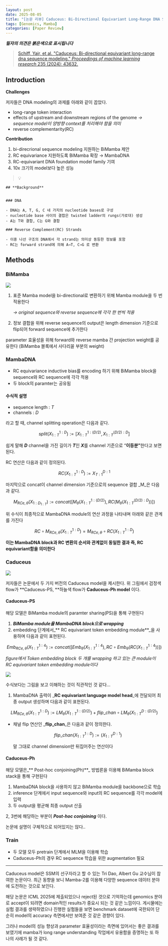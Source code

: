 ```yaml
---
layout: post
date: 2025-08-05
title: "[논문 리뷰] Caduceus: Bi-Directional Equivariant Long-Range DNA Sequence Modeling"
tags: [Genomics, Mamba]
categories: [Paper Review]
---
```


<span class="notion-red">_**필자의 의견은 붉은색으로 표시됩니다**_</span>


> [Schiff, Yair, et al. "Caduceus: Bi-directional equivariant long-range dna sequence modeling." ](https://pmc.ncbi.nlm.nih.gov/articles/PMC12189541/)[_Proceedings of machine learning research_](https://pmc.ncbi.nlm.nih.gov/articles/PMC12189541/)[ 235 (2024): 43632.](https://pmc.ncbi.nlm.nih.gov/articles/PMC12189541/)



## Introduction


**Challenges**


저자들은 DNA modeling의 과제를 아래와 같이 꼽았다.

- long-range token interaction
- effects of upstream and downstream regions of the genome 
_→ sequence model이 양방향 context를 처리해야 함을 의미_
- reverse complementarity(RC)

**Contribution**

1. bi-direcrional sequence modeling 지원하는 BiMamba 제안
1. RC equivariance 지원하도록 BiMamba 확장 → MambaDNA
1. RC-equivariant DNA foundation model family 기여
1. 10x 크기의 model보다 높은 성능

> 💡 


	## **Background**


	### DNA

	- DNA는 A, T, G, C 네 가지의 nucleotide bases로 구성
	- nucleotide base 사이의 결합은 twisted ladder의 rungs(가로대) 생성
	- A는 T와 결합, C는 G와 결합

	### Reverse Complement(RC) Strands

	- 이중 나선 구조의 DNA에서 각 strand는 의미상 동등한 정보를 포함
	- RC는 forward strand에 의해 A→T, C→G 로 변환


## Methods



### BiMamba


![](https://prod-files-secure.s3.us-west-2.amazonaws.com/542b861c-36a8-4051-84e5-8804b6728dba/2c247d59-7815-4980-99f0-8f0d21f445a7/image.png?X-Amz-Algorithm=AWS4-HMAC-SHA256&X-Amz-Content-Sha256=UNSIGNED-PAYLOAD&X-Amz-Credential=ASIAZI2LB466Q5HW5QGG%2F20250906%2Fus-west-2%2Fs3%2Faws4_request&X-Amz-Date=20250906T200114Z&X-Amz-Expires=3600&X-Amz-Security-Token=IQoJb3JpZ2luX2VjECgaCXVzLXdlc3QtMiJGMEQCIEbLK%2BvEieX6ZD93Bg7EWjfORJ%2BE4XT%2FDkMVmenq6NE4AiBkbLREdZLtcQwVbRGUrBG2FJ2jioyFtHHJrDWvPOqmIyqIBAiR%2F%2F%2F%2F%2F%2F%2F%2F%2F%2F8BEAAaDDYzNzQyMzE4MzgwNSIM2D%2FAMSJ%2BPuaP%2BdFmKtwD%2FL52OFEP%2BRKedBvoRp1XuiiOx%2FUrq1%2FqaJkA64%2BOcE%2FbC%2FLpbRC3X%2BoZjCZS8wo5qWJVOXHGXIlKj4uJuNzP0aD8VanG8P6YH8hVke%2B9WUg6CGFe6cz5GmYNXbD4THe1Sw95J4JWsnGhmRS6fEQKvoFjIutNVXBsFpislM5B9u1bLy5uuFZikBiF6pmKXsPqtx8eHLULzh50Fjt0zjkzVP234YfDQWNKFr9OW4CQzlHlqfUovyFMFynuGVEldl6Msz2O96Di3GVBwoyw%2FHXDlyMZOHF5XKnQvLcV63mQaeKyIHKEQMVD3FUBGTfQFWCCQ7V%2ByBvFxwYgHvmrz2LtrA8dcIeJa38K9nw46fqEY2lXGEkUksyYCo1OCkMxA%2Fk0r0beJ3Z2rt9z9zHLFS0xatMB7fH6%2FZaaXC%2F1uBusif6OmVT7qEuwOZ4f3qcnzdCzsW3ymNol8gts6uXE72ztotZrQ%2FAUh2rDqngY%2BYQ21pg6p%2Bb5QzM7SLVvd02VVaJOqXDv6Ia0DihYQ4g9kBi6ispPEubP8y8TOj1Gyt6uM3GI6QTrL3JLP%2Bd9cCiKA50e%2FPqojvhLmNmKEnox3CS4sQbgFnd8D%2BdThjvnQCziNmkErjKcIOSN18juiFQwkq7xxQY6pgGCYbUoX9mc9Oi3llWSLzHIUX25XfkDHVlY0hN8hJjm7MZLo7Xnc5m7dAM4ta8nLOkbD%2BLzEszARok5R5lwYhAjBwBZZ%2FxSeUG9g14xvGNA3lwjUHBEL1jzO6%2FH3MnsV%2BF7JbkXwUdbOKlqDYIujqCdLPQ7%2FjcuJNquNeyguz6IWH9Xkv8kpCnuC%2FRK1stluUW5R%2BRxmBQJcW%2Fzr1eEdKhMZqDpC%2Ba9&X-Amz-Signature=c048e05057a4e53e1f9a4bdadfd87c0c6f7cb59eda44d07850b3e5f7091e170d&X-Amz-SignedHeaders=host&x-amz-checksum-mode=ENABLED&x-id=GetObject)

1. 표준 Mamba model을 bi-directional로 변환하기 위해 Mamba module을 두 번 적용한다

	_→ original sequence와 reverse sequence에 각각 한 번씩 적용_

1. 정보 결합을 위해 reverse sequence의 output은 length dimension 기준으로 flip되어 forward sequence에 추가한다

parameter 효율성을 위해 forward와 reverse mamba 간 projection weight를 공유한다 (BiMamba 블록에서 사다리꼴 부분의 weight)



### MambaDNA

- RC equivariance inductive bias를 encoding 하기 위해 BiMamba block을 sequence와 RC sequence에 각각 적용
- 두 block의 paramter는 공유됨


#### 수식적 설명

- sequence length : _T_
- channels : _D_

라고 할 때,  channel splitting operation은 다음과 같다.


$$
split(X^{1:D}_{1:T}):=[X^{1:(D/2)}_{1:T},X^{(D/2):D}_{1:T}]
$$


<span class="notion-red">쉽게 말해 </span><span class="notion-red">_**D**_</span><span class="notion-red"> channel을 가진 길이가 </span><span class="notion-red">_**T**_</span><span class="notion-red">인 </span><span class="notion-red">_**X**_</span><span class="notion-red">를 channel 기준으로 “</span><span class="notion-red">**이등분”**</span><span class="notion-red">한다고 보면 된다.</span>


RC 연산은 다음과 같이 정의된다.


$$
RC(X^{1:D}_{1:T}):=X^{D:1}_{T:1}
$$


마지막으로 concat이 channel dimension 기준으로의 sequence 결합 _M_은 다음과 같다.


$$
M_{RCe,\theta}(X_{1:D_{1:T}}):=concat([M_{\theta}(X^{1:(D/2)}_{1:T}),RC(M_{\theta}(X^{(D/2):D}_{1:T}))])
$$


위 수식이 최종적으로 MambaDNA module의 연산 과정을 나타내며 아래와 같은 관계를 가진다


$$
RC\circ M_{RCe,\theta}(X^{1:D}_{1:T}) = M_{RCe,\theta} \circ RC(X^{1:D}_{1:T})
$$


**이는 MambaDNA block과 RC 변환의 순서와 관계없이 동일한 결과 즉, RC equivariant함을 의미한다**



### Caduceus


![](https://prod-files-secure.s3.us-west-2.amazonaws.com/542b861c-36a8-4051-84e5-8804b6728dba/f94a60d7-8145-473b-aef9-7c68d3ec604a/image.png?X-Amz-Algorithm=AWS4-HMAC-SHA256&X-Amz-Content-Sha256=UNSIGNED-PAYLOAD&X-Amz-Credential=ASIAZI2LB466Q5HW5QGG%2F20250906%2Fus-west-2%2Fs3%2Faws4_request&X-Amz-Date=20250906T200114Z&X-Amz-Expires=3600&X-Amz-Security-Token=IQoJb3JpZ2luX2VjECgaCXVzLXdlc3QtMiJGMEQCIEbLK%2BvEieX6ZD93Bg7EWjfORJ%2BE4XT%2FDkMVmenq6NE4AiBkbLREdZLtcQwVbRGUrBG2FJ2jioyFtHHJrDWvPOqmIyqIBAiR%2F%2F%2F%2F%2F%2F%2F%2F%2F%2F8BEAAaDDYzNzQyMzE4MzgwNSIM2D%2FAMSJ%2BPuaP%2BdFmKtwD%2FL52OFEP%2BRKedBvoRp1XuiiOx%2FUrq1%2FqaJkA64%2BOcE%2FbC%2FLpbRC3X%2BoZjCZS8wo5qWJVOXHGXIlKj4uJuNzP0aD8VanG8P6YH8hVke%2B9WUg6CGFe6cz5GmYNXbD4THe1Sw95J4JWsnGhmRS6fEQKvoFjIutNVXBsFpislM5B9u1bLy5uuFZikBiF6pmKXsPqtx8eHLULzh50Fjt0zjkzVP234YfDQWNKFr9OW4CQzlHlqfUovyFMFynuGVEldl6Msz2O96Di3GVBwoyw%2FHXDlyMZOHF5XKnQvLcV63mQaeKyIHKEQMVD3FUBGTfQFWCCQ7V%2ByBvFxwYgHvmrz2LtrA8dcIeJa38K9nw46fqEY2lXGEkUksyYCo1OCkMxA%2Fk0r0beJ3Z2rt9z9zHLFS0xatMB7fH6%2FZaaXC%2F1uBusif6OmVT7qEuwOZ4f3qcnzdCzsW3ymNol8gts6uXE72ztotZrQ%2FAUh2rDqngY%2BYQ21pg6p%2Bb5QzM7SLVvd02VVaJOqXDv6Ia0DihYQ4g9kBi6ispPEubP8y8TOj1Gyt6uM3GI6QTrL3JLP%2Bd9cCiKA50e%2FPqojvhLmNmKEnox3CS4sQbgFnd8D%2BdThjvnQCziNmkErjKcIOSN18juiFQwkq7xxQY6pgGCYbUoX9mc9Oi3llWSLzHIUX25XfkDHVlY0hN8hJjm7MZLo7Xnc5m7dAM4ta8nLOkbD%2BLzEszARok5R5lwYhAjBwBZZ%2FxSeUG9g14xvGNA3lwjUHBEL1jzO6%2FH3MnsV%2BF7JbkXwUdbOKlqDYIujqCdLPQ7%2FjcuJNquNeyguz6IWH9Xkv8kpCnuC%2FRK1stluUW5R%2BRxmBQJcW%2Fzr1eEdKhMZqDpC%2Ba9&X-Amz-Signature=49d96ca4786d717bb24c217f87569b690cf2a64a829b6efc2ac5d545ae41c601&X-Amz-SignedHeaders=host&x-amz-checksum-mode=ENABLED&x-id=GetObject)


저자들은 논문에서 두 가지 버전의 Caduceus model을 제시한다. 위 그림에서 검정색 flow가 **Caduceus-PS, **하늘색 flow가 **Caduceus-Ph model** 이다.



#### Caduceus-PS


해당 모델은 BiMamba module의 paramter sharing(PS)을 통해 구현된다

1. _**BiMamba module을 MambaDNA block으로 wrapping**_
1. embedding 단계에서_** RC equivariant token embedding module**_을 사용하며 다음과 같이 표현된다.

$$
Emb_{RCe,\theta}(X^{1:4}_{1:T}):=concat([Emb_{\theta}(X^{1:4}_{1:T}),RC \circ Emb_{\theta}(RC(X^{1:4}_{1:T}))])
$$


_figure에서 Token embedding block 두 개를 wrapping 하고 있는 큰 module이 RC equivariant token embedding module이다_


![](https://prod-files-secure.s3.us-west-2.amazonaws.com/542b861c-36a8-4051-84e5-8804b6728dba/b175e4da-71eb-4e91-8c23-a06dabe673c9/image.png?X-Amz-Algorithm=AWS4-HMAC-SHA256&X-Amz-Content-Sha256=UNSIGNED-PAYLOAD&X-Amz-Credential=ASIAZI2LB466Q5HW5QGG%2F20250906%2Fus-west-2%2Fs3%2Faws4_request&X-Amz-Date=20250906T200115Z&X-Amz-Expires=3600&X-Amz-Security-Token=IQoJb3JpZ2luX2VjECgaCXVzLXdlc3QtMiJGMEQCIEbLK%2BvEieX6ZD93Bg7EWjfORJ%2BE4XT%2FDkMVmenq6NE4AiBkbLREdZLtcQwVbRGUrBG2FJ2jioyFtHHJrDWvPOqmIyqIBAiR%2F%2F%2F%2F%2F%2F%2F%2F%2F%2F8BEAAaDDYzNzQyMzE4MzgwNSIM2D%2FAMSJ%2BPuaP%2BdFmKtwD%2FL52OFEP%2BRKedBvoRp1XuiiOx%2FUrq1%2FqaJkA64%2BOcE%2FbC%2FLpbRC3X%2BoZjCZS8wo5qWJVOXHGXIlKj4uJuNzP0aD8VanG8P6YH8hVke%2B9WUg6CGFe6cz5GmYNXbD4THe1Sw95J4JWsnGhmRS6fEQKvoFjIutNVXBsFpislM5B9u1bLy5uuFZikBiF6pmKXsPqtx8eHLULzh50Fjt0zjkzVP234YfDQWNKFr9OW4CQzlHlqfUovyFMFynuGVEldl6Msz2O96Di3GVBwoyw%2FHXDlyMZOHF5XKnQvLcV63mQaeKyIHKEQMVD3FUBGTfQFWCCQ7V%2ByBvFxwYgHvmrz2LtrA8dcIeJa38K9nw46fqEY2lXGEkUksyYCo1OCkMxA%2Fk0r0beJ3Z2rt9z9zHLFS0xatMB7fH6%2FZaaXC%2F1uBusif6OmVT7qEuwOZ4f3qcnzdCzsW3ymNol8gts6uXE72ztotZrQ%2FAUh2rDqngY%2BYQ21pg6p%2Bb5QzM7SLVvd02VVaJOqXDv6Ia0DihYQ4g9kBi6ispPEubP8y8TOj1Gyt6uM3GI6QTrL3JLP%2Bd9cCiKA50e%2FPqojvhLmNmKEnox3CS4sQbgFnd8D%2BdThjvnQCziNmkErjKcIOSN18juiFQwkq7xxQY6pgGCYbUoX9mc9Oi3llWSLzHIUX25XfkDHVlY0hN8hJjm7MZLo7Xnc5m7dAM4ta8nLOkbD%2BLzEszARok5R5lwYhAjBwBZZ%2FxSeUG9g14xvGNA3lwjUHBEL1jzO6%2FH3MnsV%2BF7JbkXwUdbOKlqDYIujqCdLPQ7%2FjcuJNquNeyguz6IWH9Xkv8kpCnuC%2FRK1stluUW5R%2BRxmBQJcW%2Fzr1eEdKhMZqDpC%2Ba9&X-Amz-Signature=1d6c8d7ceacda391a1cc6ffdd4b99a32d54ed62b03d141cda5eed63e1609b8f5&X-Amz-SignedHeaders=host&x-amz-checksum-mode=ENABLED&x-id=GetObject)


<span class="notion-red">수식보다는 그림을 보고 이해하는 것이 직관적인 것 같다…</span>

1. MambaDNA 출력이 _**RC equivariant language model head**_에 전달되어 최종 output 생성하며 다음과 같이 표현된다.

$$
LM_{RCe,\theta}(X^{1:D}_{1:T}):= LM_{\theta}(X^{1:(D/2)}_{1:T})+flip\_chan\circ LM_{\theta}(X^{D:(D/2)}_{1:T})
$$

- 채널 flip 연산인 _**flip\_chan**_은 다음과 같이 정의한다.

	$$
	flip\_chan(X^{1:D}_{1:T}):=(X^{D:1}_{1:T})
	$$


	말 그대로 channel dimension만 뒤집어주는 연산이다



#### Caduceus-Ph


해당 모델은_** Post-hoc conjoining(Ph)**_ 방법론을 이용해 BiMamba block stack을 통해 구현된다

1. MambaDNA block을 사용하지 않고 BiMamba module을 backbone으로 학습
1. inference 단계에서 input sequence와 input의 RC sequence를 각각 model에 입력
1. 두 output을 평균해 최종 output 산출

2, 3번에 해당하는 부분이 _**Post-hoc conjoining**_ 이다.


<span class="notion-red">논문에 설명이 구체적으로 되어있지는 않다..</span>



### Train

- 두 모델 모두 pretrain 단계에서 MLM을 이용해 학습
- Caduceus-Ph의 경우 RC sequence 학습을 위한 augmentation 필요

---


<span class="notion-red">Caduceus model은 SSM의 선구자라고 할 수 있는 Tri Dao, Albert Gu 교수님이 참여한 논문이다. 최근 동향을 보니 Mamba-2를 이용해 다양한 sequence 데이터 분야에 도전하는 것으로 보인다.</span>


<span class="notion-red">해당 논문은 ICML 2025에 제출되었으나 reject된 것으로 기억하는데 genomics 분야로 accept이 되려면 domain적인 results가 중요시 되는 것 같은 느낌이다. 게시물에는 실험 결과를 생략하였으나 진행한 실험들을 보면 benchmark dataset에 국한되어 단순히 model의 accuracy 측면에서만 보여준 것 같은 경향이 있다.</span>


<span class="notion-red">그러나 model의 성능 향상과 parameter 효율성이라는 측면에 있어서는 좋은 결과를 보였기에 mamba가 long range understanding 작업에서 유용함을 증명하는 또 하나의 사례가 될 것 같다.</span>

